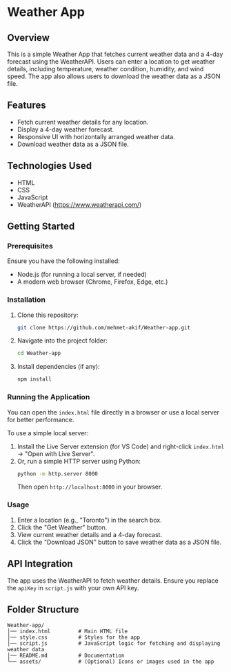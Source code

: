 # Weather App

## Overview
This is a simple Weather App that fetches current weather data and a 4-day forecast using the WeatherAPI. Users can enter a location to get weather details, including temperature, weather condition, humidity, and wind speed. The app also allows users to download the weather data as a JSON file.

## Features
- Fetch current weather details for any location.
- Display a 4-day weather forecast.
- Responsive UI with horizontally arranged weather data.
- Download weather data as a JSON file.

## Technologies Used
- HTML
- CSS
- JavaScript
- WeatherAPI (https://www.weatherapi.com/)

## Getting Started
### Prerequisites
Ensure you have the following installed:
- Node.js (for running a local server, if needed)
- A modern web browser (Chrome, Firefox, Edge, etc.)

### Installation
1. Clone this repository:
   ```sh
   git clone https://github.com/mehmet-akif/Weather-app.git
   ```
2. Navigate into the project folder:
   ```sh
   cd Weather-app
   ```
3. Install dependencies (if any):
   ```sh
   npm install
   ```

### Running the Application
You can open the `index.html` file directly in a browser or use a local server for better performance.

To use a simple local server:
1. Install the Live Server extension (for VS Code) and right-click `index.html` -> "Open with Live Server".
2. Or, run a simple HTTP server using Python:
   ```sh
   python -m http.server 8000
   ```
   Then open `http://localhost:8000` in your browser.

### Usage
1. Enter a location (e.g., "Toronto") in the search box.
2. Click the "Get Weather" button.
3. View current weather details and a 4-day forecast.
4. Click the "Download JSON" button to save weather data as a JSON file.

## API Integration
The app uses the WeatherAPI to fetch weather details. Ensure you replace the `apiKey` in `script.js` with your own API key.

## Folder Structure
```
Weather-app/
│── index.html         # Main HTML file
│── style.css          # Styles for the app
│── script.js          # JavaScript logic for fetching and displaying weather data
│── README.md          # Documentation
└── assets/            # (Optional) Icons or images used in the app
```



